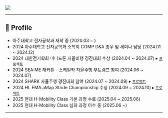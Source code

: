 <img src="https://capsule-render.vercel.app/api?type=waving&color=F28B30&height=200&section=header&text=Jeomyo's%20GitHub!&fontSize=40&fontColor=ffffff" />

---

## 🏫 Profile

- 아주대학교 전자공학과 재학 중 (2020.03 ~ )
- 2024 아주대학교 전자공학과 소학회 COMP D&A 총무 및 세미나 담당 (2024.01 ~ 2024.12)
- 2024 대한전기학회 미니드론 자율비행 경진대회 수상 (2024.04 ~ 2024.07)
  ▸ [`프로젝트`](https://github.com/Jeomyo/2024_MiniDrone_Jeomyo)
- 2024 SEA:ME 해커톤 - 스케일카 자율주행 부트캠프 참여 (2024.06 ~ 2024.07)
- 2024 SHARK 자율주행 경진대회 참여 (2024.07 ~ 2024.09)
  ▸ [`프로젝트`](https://github.com/Jeomyo/2024_SHARK_Jeomyo)
- 2024 HL FMA aMap Stride Championship 수상 (2024.09 ~ 2024.10)
  ▸ [`프로젝트`](https://github.com/Jeomyo/2024_HL_FMA_Jeomyo)
- 2025 현대 H-Mobility Class 기본 과정 수료 (2025.04 ~ 2025.06)
- 2025 현대 H-Mobility Class 심화 과정 이수 중 (2025.06 ~)
---
